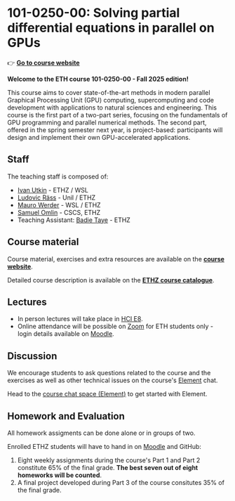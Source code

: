# 101-0250-00: Solving partial differential equations in parallel on GPUs

👉 [**Go to course website**](https://pde-on-gpu.vaw.ethz.ch/)

**Welcome to the ETH course 101-0250-00 - Fall 2025 edition!**

This course aims to cover state-of-the-art methods in modern parallel Graphical Processing Unit (GPU) computing, supercomputing and code development with applications to natural sciences and engineering. This course is the first part of a two-part series, focusing on the fundamentals of GPU programming and parallel numerical methods. The second part, offered in the spring semester next year, is project-based: participants will design and implement their own GPU-accelerated applications.

## Staff

The teaching staff is composed of:

- [Ivan Utkin](https://github.com/utkinis) - ETHZ / WSL
- [Ludovic Räss](https://github.com/luraess) - Unil / ETHZ
- [Mauro Werder](https://vaw.ethz.ch/en/personen/person-detail.html?persid=124402) - WSL / ETHZ
- [Samuel Omlin](https://www.cscs.ch/about/staff/) - CSCS, ETHZ
- Teaching Assistant: [Badie Taye](https://github.com/BadeaTayea) - ETHZ

## Course material

Course material, exercises and extra resources are available on the [**course website**](https://pde-on-gpu.vaw.ethz.ch/).

Detailed course description is available on the [**ETHZ course catalogue**](https://www.vorlesungen.ethz.ch/Vorlesungsverzeichnis/lerneinheit.view?semkez=2025W&ansicht=KATALOGDATEN&lerneinheitId=193496&lang=en).

## Lectures

- In person lectures will take place in [HCI E8](https://ethz.ch/staffnet/en/utils/location.html?building=HCI&floor=E&room=8).
- Online attendance will be possible on [Zoom](https://moodle-app2.let.ethz.ch/mod/zoom/view.php?id=1275857) for ETH students only - login details available on [Moodle](https://moodle-app2.let.ethz.ch/course/view.php?id=26390).

## Discussion

We encourage students to ask questions related to the course and the exercises as well as other technical issues on the course's [Element](https://chat.ethz.ch) chat.

Head to the [course chat space (Element)](https://chat.ethz.ch) to get started with Element.

## Homework and Evaluation

All homework assigments can be done alone or in groups of two.

Enrolled ETHZ students will have to hand in on [Moodle](https://moodle-app2.let.ethz.ch/course/view.php?id=26390) and GitHub:

1. Eight weekly assignments during the course's Part 1 and Part 2 constitute 65% of the final grade. **The best seven out of eight homeworks will be counted**.
2. A final project developed during Part 3 of the course consitutes 35% of the final grade.
